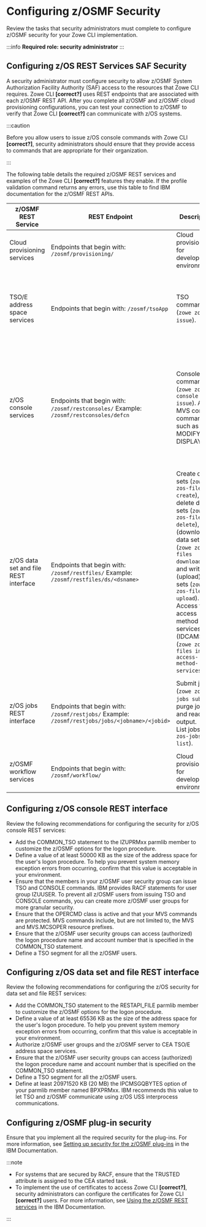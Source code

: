 # Configuring z/OSMF Security

Review the tasks that security administrators must complete to configure z/OSMF security for your Zowe CLI implementation.

:::info **Required role: security administrator**
:::

## Configuring z/OS REST Services SAF Security

A security administrator must configure security to allow z/OSMF System Authorization Facility Authority (SAF) access to the resources that Zowe CLI requires. Zowe CLI **[correct?]** uses REST endpoints that are associated with each z/OSMF REST API. After you complete all z/OSMF and z/OSMF cloud provisioning configurations, you can test your connection to z/OSMF to verify that Zowe CLI **[correct?]** can communicate with z/OS systems.

:::caution

Before you allow users to issue z/OS console commands with Zowe CLI **[correct?]**, security administrators should ensure that they provide access to commands that are appropriate for their organization.

:::

The following table details the required z/OSMF REST services and examples of the Zowe CLI **[correct?]** features they enable. If the profile validation command returns any errors, use this table to find IBM documentation for the z/OSMF REST APIs.

| z/OSMF REST Service        | REST Endpoint | Description | More information |
| ----------- | ----------- | ---------- | ------------- |
| Cloud provisioning services | Endpoints that begin with: `/zosmf/provisioning/` | Cloud provisioning for development environments. | <ul><li>[Cloud provisioning services](https://www.ibm.com/docs/en/zos/2.2.0?topic=services-cloud-provisioning)</li></ul> |
| TSO/E address space services | Endpoints that begin with: `/zosmf/tsoApp` | TSO commands (`zowe zos-tso issue`). | <ul><li>[TSO/E address space services](https://www.ibm.com/docs/en/zos/2.2.0?topic=services-tsoe-address-space)</li><li>[Class activations that z/OSMF requires](https://www.ibm.com/docs/en/zos/2.2.0?topic=guide-security-configuration-requirements-zosmf#DefaultSecuritySetupForZosmf__ResourceAuthorizationsForRESTapi)</li></ul> |
| z/OS console services | Endpoints that begin with: `/zosmf/restconsoles/` Example: `/zosmf/restconsoles/defcn` | Console commands (`zowe zos-console issue`). Any MVS console command such as MODIFY and DISPLAY. | <ul><li>[z/OS console services](https://www.ibm.com/docs/en/zos/2.2.0?topic=services-zos-console)</li><li>[Updating your system for the z/OS console REST interface](https://www.ibm.com/docs/en/zos/2.2.0?topic=time-updating-your-system-zos-console-rest-interface)</li><li>[Resource authorizations for the z/OS console services REST interface](https://www.ibm.com/docs/en/zos/2.2.0?topic=guide-security-configuration-requirements-zosmf#DefaultSecuritySetupForZosmf__zOSConsolesRestAPI)</li></ul> |
| z/OS data set and file REST interface | Endpoints that begin with: `/zosmf/restfiles/` Example: `/zosmf/restfiles/ds/<dsname>` | Create data sets (`zowe zos-files create`), delete data sets (`zowe zos-files delete`), read (download) data sets (`zowe zos-files download`), and write (upload) data sets (`zowe zos-files upload`). <br/>Access to access method services (IDCAMS) (`zowe zos-files invoke access-method-services`). | <ul><li>[z/OS data set and file REST interface](https://www.ibm.com/docs/en/zos/2.2.0?topic=services-zos-data-set-file-rest-interface)</li><li>[Updating your system for the z/OS data set and file REST interface](https://www.ibm.com/docs/en/zos/2.2.0?topic=czft-updating-your-system-zos-data-set-file-rest-interface)</li><li>[Resource authorizations for the z/OS data set and file REST interface](https://www.ibm.com/docs/en/zos/2.2.0?topic=guide-security-configuration-requirements-zosmf#DefaultSecuritySetupForZosmf__ResourceAuthorizationsForRESTdsfilesAPI)</li></ul> |
| z/OS jobs REST interface | Endpoints that begin with: `/zosmf/restjobs/` Example: `/zosmf/restjobs/jobs/<jobname>/<jobid>` | Submit jobs (`zowe zos-jobs submit`), purge jobs, and read job output. <br/>List jobs (`zowe zos-jobs list`). | <ul><li>[z/OS jobs REST interface](https://www.ibm.com/docs/en/zos/2.2.0?topic=services-zos-jobs-rest-interface)</li><li>[Resource authorizations for the z/OS jobs REST interface](https://www.ibm.com/docs/en/zos/2.2.0?topic=guide-security-configuration-requirements-zosmf#DefaultSecuritySetupForZosmf__ResourceAuthorizationsForRESTapi)</li></ul> |
| z/OSMF workflow services | Endpoints that begin with: `/zosmf/workflow/` | Cloud provisioning for development environments. | <ul><li>[z/OSMF workflow services](https://www.ibm.com/docs/en/zos/2.2.0?topic=services-zosmf-workflow)</li></ul> |

## Configuring z/OS console REST interface

Review the following recommendations for configuring the security for z/OS console REST services:

- Add the COMMON_TSO statement to the IZUPRMxx parmlib member to customize the z/OSMF options for the logon procedure.
- Define a value of at least 50000 KB as the size of the address space for the user's logon procedure. To help you prevent system memory exception errors from occurring, confirm that this value is acceptable in your environment.
- Ensure that the members in your z/OSMF user security group can issue TSO and CONSOLE commands. IBM provides RACF statements for user group IZUUSER. To prevent all z/OSMF users from issuing TSO and CONSOLE commands, you can create more z/OSMF user groups for more granular security.
- Ensure that the OPERCMD class is active and that your MVS commands are protected. MVS commands include, but are not limited to, the MVS and MVS.MCSOPER resource prefixes.
- Ensure that the z/OSMF user security groups can access (authorized) the logon procedure name and account number that is specified in the COMMON_TSO statement.
- Define a TSO segment for all the z/OSMF users.

## Configuring z/OS data set and file REST interface

Review the following recommendations for configuring the z/OS security for data set and file REST services:

- Add the COMMON_TSO statement to the RESTAPI_FILE parmlib member to customize the z/OSMF options for the logon procedure.
- Define a value of at least 65536 KB as the size of the address space for the user's logon procedure. To help you prevent system memory exception errors from occurring, confirm that this value is acceptable in your environment.
- Authorize z/OSMF user groups and the z/OSMF server to CEA TSO/E address space services.
- Ensure that the z/OSMF user security groups can access (authorized) the logon procedure name and account number that is specified on the COMMON_TSO statement.
- Define a TSO segment for all the z/OSMF users.
- Define at least 20971520 KB (20 MB) the IPCMSGQBYTES option of your parmlib member named BPXPRMxx. IBM recommends this value to let TSO and z/OSMF communicate using z/OS USS interprocess communications.

## Configuring z/OSMF plug-in security
Ensure that you implement all the required security for the plug-ins. For more information, see [Setting up security for the z/OSMF plug-ins](https://www.ibm.com/docs/en/zos/2.2.0?topic=configuration-setting-up-security-zosmf-plug-ins) in the IBM Documentation.

:::note

- For systems that are secured by RACF, ensure that the TRUSTED attribute is assigned to the CEA started task.
- To implement the use of certificates to access Zowe CLI **[correct?]**, security administrators can configure the certificates for Zowe CLI **[correct?]** users. For more information, see [Using the z/OSMF REST services](https://www.ibm.com/docs/en/zos/2.2.0?topic=guide-using-zosmf-rest-services) in the IBM Documentation.

:::

